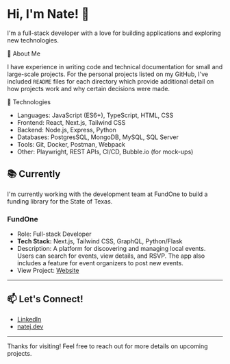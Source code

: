 <h1>Hi, I'm Nate! 👋</h1>

I'm a full-stack developer with a love for building applications and exploring new technologies. 

🚀 About Me

I have experience in writing code and technical documentation for small and large-scale projects. For the personal projects listed on my GitHub, I've included `README` files for each directory which provide additional detail on how projects work and why certain decisions were made. 

🌟  Technologies 

- Languages: JavaScript (ES6+), TypeScript, HTML, CSS
- Frontend: React, Next.js, Tailwind CSS
- Backend: Node.js, Express, Python
- Databases: PostgresSQL, MongoDB, MySQL, SQL Server
- Tools: Git, Docker, Postman, Webpack
- Other: Playwright, REST APIs, CI/CD, Bubble.io (for mock-ups)


<h2>📚 Currently</h2>

I'm currently working with the development team at FundOne to build a funding library for the State of Texas.

<h3>FundOne</h3>

- Role: Full-stack Developer
- <b>Tech Stack:</b> Next.js, Tailwind CSS, GraphQL, Python/Flask
- Description: A platform for discovering and managing local events. Users can search for events, view details, and RSVP. The app also includes a feature for event organizers to post new events.
- View Project: [Website](https://www.google.com/)


___
<h2>📫 Let's Connect!</h2>

- [LinkedIn](https://www.google.com/)
- [natej.dev](https://www.google.com/) 

---
Thanks for visiting! Feel free to reach out for more details on upcoming projects.
